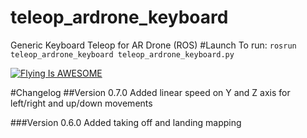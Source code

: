 # teleop_ardrone_keyboard
Generic Keyboard Teleop for AR Drone (ROS)
#Launch
To run: `rosrun teleop_ardrone_keyboard teleop_ardrone_keyboard.py`

[![Flying Is AWESOME](http://imgur.com/0CjT2V6)](https://www.youtube.com/watch?v=5HnVKdOKKDg "Flying Is AWESOME")

#Changelog
##Version 0.7.0
Added linear speed on Y and Z axis for left/right and up/down movements

###Version 0.6.0
Added taking off and landing mapping
